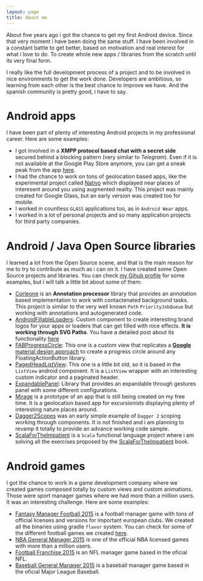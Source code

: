 ```yaml
---
layout: page
title: About me
---
```


About five years ago i got the chance to get my first Android device. Since that very moment i have been 
doing the same stuff. I have been involved in a constant battle to get better, based on motivation and 
real interest for what i love to do. To create whole new apps / libraries from the scratch until its very 
final form.

I really like the full development process of a project and to be involved in nice environments to get 
the work done. Developers are ambitious, so learning from each other is the best chance to improve we have. 
And the spanish community is pretty good, i have to say.
 
 
# Android apps

I have been part of plenty of interesting Android projects in my professional career. Here are some examples:
*  I got involved in a **XMPP protocol based chat with a secret side** secured behind a blocking pattern (very similar to *Telegram*). Even if it is not available at the Google Play Store anymore, you can get a sneak peak from the app [here](http://www.droiders.com/es/tag/enjoystr-es/). 
* I had the chance to work on tons of geolocation based apps, like the experimental project called [Nativo](https://play.google.com/store/apps/details?id=com.droiders.android.nativovanilla) which displayed near places of interesent around you using augmented reality. This project was mainly created for Google Glass, but an early version was created too for mobile. 
* I worked in countless `GLASS` applications too, as in `Android Wear` apps.
* I worked in a lot of personal projects and so many application projects for third party companies.


# Android / Java Open Source libraries

I learned a lot from the Open Source scene, and that is the main reason for me to try to contribute as much as i can on it. I have created some Open Source projects and libraries. You can check [my Gihub profile](https://github.com/JorgeCastilloPrz/) for some examples, but i will talk a little bit about some of them:

* [Corleone](https://github.com/JorgeCastilloPrz/Corleone) is an **Annotation processor** library that provides an annotation based implementation to work with contactenated background tasks. This project is similar to the very well known `Path` `PriorityJobQueue` but working with annotations and autogenerated code.
* [AndroidFillableLoaders](https://github.com/JorgeCastilloPrz/AndroidFillableLoaders): Custom component to create interesting brand logos for your apps or loaders that can get filled with nice effects. **It is working through SVG Paths**. You have a detailed post about its functionality [here](http://jorgecastillo.xyz/2015/08/16/android-fillable-loaders/)
* [FABProgressCircle](https://github.com/JorgeCastilloPrz/FABProgressCircle): This one is a custom view that replicates a [**Google** material design approach](https://material-design.storage.googleapis.com/publish/material_v_4/material_ext_publish/0B6Okdz75tqQsa0QwVnd6NVlvWkk/components-progressactivity-typesofindicators-Circular_wFab_xhdpi_003.webm) to create a progress circle around any FloatingActionButton library.
* [PagedHeadListView](https://github.com/JorgeCastilloPrz/PagedHeadListView): This one is a little bit old, so it is based in the `ListView` android component. It is a `ListView` wrapper with an interesting custom indicator and a paginated header.
* [ExpandablePanel](https://github.com/JorgeCastilloPrz/ExpandablePanel): Library that provides an expandable through gestures panel with some different configurations.
* [Mirage](https://github.com/JorgeCastilloPrz/Mirage) is a prototype of an app that is still being created on my free time. It is a geolocation based app for excursionists displaying plenty of interesting nature places around.
* [Dagger2Scopes](https://github.com/JorgeCastilloPrz/Dagger2Scopes) was an early simple example of `Dagger 2` scoping working through components. It is not finished and i am planning to revamp it totally to provide an advance working code sample.
* [ScalaForTheImpatient](https://github.com/JorgeCastilloPrz/ScalaForTheImpatient) is a `Scala` functional language project where i am solving all the exercises proposed by the [ScalaForTheImpatient](http://www.horstmann.com/scala/index.html) book.
# Android games

I got the chance to work in a game development company where we created games composed totally by custom 
views and custom animations. Those were sport manager games where we had more than a million users. It 
was an interesting challenge. Here are some examples:

* [Fantasy Manager Football 2015](https://play.google.com/store/apps/details?id=com.fromthebenchgames.fmfootball2015) is a football manager game with tons of official licenses and versions for important european clubs. We created all the binaries using gradle `flavor` system. You can check for some of the different football games we created [here](https://play.google.com/store/apps/dev?id=4682432532609369869).
* [NBA General Manager 2015](https://play.google.com/store/apps/details?id=com.fromthebenchgames.nbamanager15) is one of the official NBA licensed games with more than a million users.
* [Football Franchise 2015](https://play.google.com/store/apps/details?id=com.fromthebenchgames.nflpamanager14) is an NFL manager game based in the oficial NFL.
* [Baseball General Manager 2015](https://play.google.com/store/apps/details?id=com.fromthebenchgames.mlbpamanager14) is a baseball manager game based in the oficial Major League Baseball.
